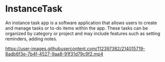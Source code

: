 # InstanceTask
An instance task app is a software application that allows users to create and manage tasks or to-do items within the app. These tasks can be organized by category or project and may include features such as setting reminders, adding notes.




https://user-images.githubusercontent.com/112397382/214015719-8adb6f3e-7b4f-4527-9aa8-91f31d79c9f2.mp4

